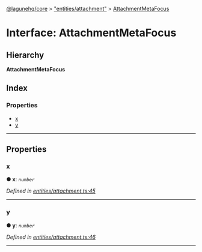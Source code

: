 [@lagunehq/core](../README.md) > ["entities/attachment"](../modules/_entities_attachment_.md) > [AttachmentMetaFocus](../interfaces/_entities_attachment_.attachmentmetafocus.md)

# Interface: AttachmentMetaFocus

## Hierarchy

**AttachmentMetaFocus**

## Index

### Properties

* [x](_entities_attachment_.attachmentmetafocus.md#x)
* [y](_entities_attachment_.attachmentmetafocus.md#y)

---

## Properties

<a id="x"></a>

###  x

**● x**: *`number`*

*Defined in [entities/attachment.ts:45](https://github.com/lagunehq/core/blob/35e3f58/src/entities/attachment.ts#L45)*

___
<a id="y"></a>

###  y

**● y**: *`number`*

*Defined in [entities/attachment.ts:46](https://github.com/lagunehq/core/blob/35e3f58/src/entities/attachment.ts#L46)*

___

